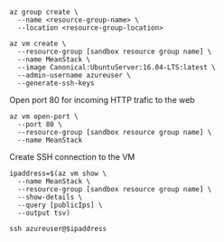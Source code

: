 ```
az group create \
  --name <resource-group-name> \
  --location <resource-group-location>

az vm create \
  --resource-group [sandbox resource group name] \
  --name MeanStack \
  --image Canonical:UbuntuServer:16.04-LTS:latest \
  --admin-username azureuser \
  --generate-ssh-keys

```

Open port 80 for incoming HTTP trafic to the web
```
az vm open-port \
  --port 80 \
  --resource-group [sandbox resource group name] \
  --name MeanStack
```

Create SSH connection to the VM
```
ipaddress=$(az vm show \
  --name MeanStack \
  --resource-group [sandbox resource group name] \
  --show-details \
  --query [publicIps] \
  --output tsv)

ssh azureuser@$ipaddress
```


